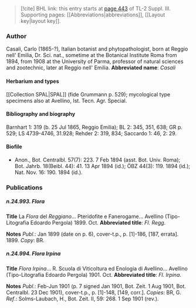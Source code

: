 > [!cite] BHL link: this entry starts at [page 443](https://www.biodiversitylibrary.org/page/33266750) of TL-2 Suppl. III.
> Supporting pages: [[Abbreviations|abbreviations]], [[Layout key|layout key]].

### Author

Casali, Carlo (1865-?), Italian botanist and phytopathologist, born at Reggio nell' Emilia, Dr. Sci. nat., sometime at the Botanical Institute Roma from 1894, from 1908 at the University of Parma, professor of natural sciences and zootechnic, later at Reggio nell' Emilia. 
**Abbreviated name**: *Casali*

#### Herbarium and types

[[Collection SPAL|SPAL]] (fide Grummann p. 529); mycological type specimens also at Avellino, Ist. Tecn. Agr. Special.

#### Bibliography and biography

Barnhart 1: 319 (b. 25 Jul 1865, Reggio Emilia); BL 2: 345, 351, 638; GR p. 529; LS 4739-4746, 31.928; Rehder 2: 319, 834; Saccardo 1: 46, 2: 29.

#### Biofile

- Anon., Bot. Centralbl. 57(7): 223. 7 Feb 1894 (asst. Bot. Univ. Roma); Bot. Jahrb. 18(Beibl. 44): 41. 13 Apr 1894 (id.); ÖBZ 44(3): 119. 1894 (id.); Nat. Nov. 16: 190. 1894 (id.).

### Publications

##### n.24.993. Flora

**Title**
La *Flora* del *Reggiano*... Pteridofite e Fanerogame... Avellino (Tipo-Litografia Edoardo Pergola) 1899. Oct.
**Abbreviated title**: *Fl. Regg.*

**Notes**
*Publ*.: Jan 1899 (date on p. 6), cover-t.p., p. \[1\]-186, \[187, errata\]. 1899. *Copy*: BR.

##### n.24.994. Flora Irpina

**Title**
*Flora Irpina*... R. Scuola di Viticoltura ed Enologia di Avellino... Avellino (Tipo-Litografia Edoardo Pergola) 1901. Oct.
**Abbreviated title**: *Fl. Irpina*.

**Notes**
*Publ*.: Feb-Jun 1901 (p. 7 signed Jan 1901, Bot. Zeit. 1 Aug 1901, Bot. Centralbl. 23 Dec 1901), cover-t.p., p. \[1\]-148, \[149, corr.\]. *Copies*: BR, G.
*Ref*.: Solms-Laubach, H., Bot. Zeit. II, 59: 268. 1 Sep 1901 (rev.).

